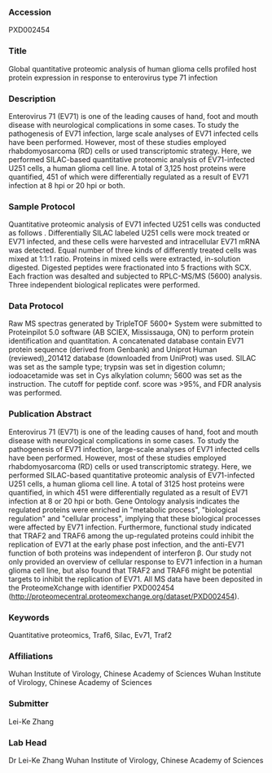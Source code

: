 ### Accession
PXD002454

### Title
Global quantitative proteomic analysis of human glioma cells profiled host protein expression in response to enterovirus type 71 infection

### Description
Enterovirus 71 (EV71) is one of the leading causes of hand, foot and mouth disease with neurological complications in some cases. To study the pathogenesis of EV71 infection, large scale analyses of EV71 infected cells have been performed. However, most of these studies employed rhabdomyosarcoma (RD) cells or used transcriptomic strategy. Here, we performed SILAC-based quantitative proteomic analysis of EV71-infected U251 cells, a human glioma cell line. A total of 3,125 host proteins were quantified, 451 of which were differentially regulated as a result of EV71 infection at 8 hpi or 20 hpi or both.

### Sample Protocol
Quantitative proteomic analysis of EV71 infected U251 cells was conducted as follows . Differentially SILAC labeled U251 cells were mock treated or EV71 infected, and these cells were harvested and intracellular EV71 mRNA was detected. Equal number of three kinds of differently treated cells was mixed at 1:1:1 ratio. Proteins in mixed cells were extracted, in-solution digested. Digested peptides were fractionated into 5 fractions with SCX. Each fraction was desalted and subjected to RPLC-MS/MS (5600) analysis. Three independent biological replicates were performed.

### Data Protocol
Raw MS spectras generated by TripleTOF 5600+ System were submitted to Proteinpilot 5.0 software (AB SCIEX, Mississauga, ON) to perform protein identification and quantitation. A concatenated database contain EV71 protein sequence (derived from Genbank) and Uniprot Human (reviewed)_201412 database (downloaded from UniProt) was used. SILAC was set as the sample type; trypsin was set in digestion column; iodoacetamide was set in Cys alkylation column; 5600 was set as the instruction. The cutoff for peptide conf. score was >95%, and FDR analysis was performed.

### Publication Abstract
Enterovirus 71 (EV71) is one of the leading causes of hand, foot and mouth disease with neurological complications in some cases. To study the pathogenesis of EV71 infection, large-scale analyses of EV71 infected cells have been performed. However, most of these studies employed rhabdomyosarcoma (RD) cells or used transcriptomic strategy. Here, we performed SILAC-based quantitative proteomic analysis of EV71-infected U251 cells, a human glioma cell line. A total of 3125 host proteins were quantified, in which 451 were differentially regulated as a result of EV71 infection at 8 or 20 hpi or both. Gene Ontology analysis indicates the regulated proteins were enriched in "metabolic process", "biological regulation" and "cellular process", implying that these biological processes were affected by EV71 infection. Furthermore, functional study indicated that TRAF2 and TRAF6 among the up-regulated proteins could inhibit the replication of EV71 at the early phase post infection, and the anti-EV71 function of both proteins was independent of interferon &#x3b2;. Our study not only provided an overview of cellular response to EV71 infection in a human glioma cell line, but also found that TRAF2 and TRAF6 might be potential targets to inhibit the replication of EV71. All MS data have been deposited in the ProteomeXchange with identifier PXD002454 (http://proteomecentral.proteomexchange.org/dataset/PXD002454).

### Keywords
Quantitative proteomics, Traf6, Silac, Ev71, Traf2

### Affiliations
Wuhan Institute of Virology, Chinese Academy of Sciences
Wuhan Institute of Virology, Chinese Academy of Sciences


### Submitter
Lei-Ke Zhang

### Lab Head
Dr Lei-Ke Zhang
Wuhan Institute of Virology, Chinese Academy of Sciences


